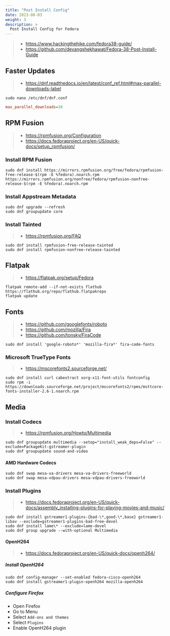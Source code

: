 ```yaml
---
title: "Post Install Config"
date: 2023-06-03
weight: 3
description: >
  Post Install Config for Fedora
---
```


> - <https://www.hackingthehike.com/fedora38-guide/>
> - <https://github.com/devangshekhawat/Fedora-38-Post-Install-Guide>

## Faster Updates

> - <https://dnf.readthedocs.io/en/latest/conf_ref.html#max-parallel-downloads-label>

```shell
sudo nano /etc/dnf/dnf.conf
```

```cfg
max_parallel_downloads=10
```

## RPM Fusion

> - <https://rpmfusion.org/Configuration>
> - <https://docs.fedoraproject.org/en-US/quick-docs/setup_rpmfusion/>

### Install RPM Fusion

```shell
sudo dnf install https://mirrors.rpmfusion.org/free/fedora/rpmfusion-free-release-$(rpm -E %fedora).noarch.rpm https://mirrors.rpmfusion.org/nonfree/fedora/rpmfusion-nonfree-release-$(rpm -E %fedora).noarch.rpm
```

### Install Appstream Metadata

```shell
sudo dnf upgrade --refresh
sudo dnf groupupdate core
```

### Install Tainted

> - <https://rpmfusion.org/FAQ>

```shell
sudo dnf install rpmfusion-free-release-tainted
sudo dnf install rpmfusion-nonfree-release-tainted
```

## Flatpak

> - <https://flatpak.org/setup/Fedora>

```shell
flatpak remote-add --if-not-exists flathub https://flathub.org/repo/flathub.flatpakrepo
flatpak update
```

## Fonts

> - <https://github.com/googlefonts/roboto>
> - <https://github.com/mozilla/Fira>
> - <https://github.com/tonsky/FiraCode>

```shell
sudo dnf install 'google-roboto*' 'mozilla-fira*' fira-code-fonts
```

### Microsoft TrueType Fonts

> - <https://mscorefonts2.sourceforge.net/>

```shell
sudo dnf install curl cabextract xorg-x11-font-utils fontconfig
sudo rpm -i https://downloads.sourceforge.net/project/mscorefonts2/rpms/msttcore-fonts-installer-2.6-1.noarch.rpm
```

## Media

### Install Codecs

> - <https://rpmfusion.org/Howto/Multimedia>

```shell
sudo dnf groupupdate multimedia --setop="install_weak_deps=False" --exclude=PackageKit-gstreamer-plugin
sudo dnf groupupdate sound-and-video
```

#### AMD Hardware Codecs

```shell
sudo dnf swap mesa-va-drivers mesa-va-drivers-freeworld
sudo dnf swap mesa-vdpau-drivers mesa-vdpau-drivers-freeworld
```

### Install Plugins

> - <https://docs.fedoraproject.org/en-US/quick-docs/assembly_installing-plugins-for-playing-movies-and-music/>

```shell
sudo dnf install gstreamer1-plugins-{bad-\*,good-\*,base} gstreamer1-libav --exclude=gstreamer1-plugins-bad-free-devel
sudo dnf install lame\* --exclude=lame-devel
sudo dnf group upgrade --with-optional Multimedia
```

#### OpenH264

> - <https://docs.fedoraproject.org/en-US/quick-docs/openh264/>

##### Install OpenH264

```shell
sudo dnf config-manager --set-enabled fedora-cisco-openh264
sudo dnf install gstreamer1-plugin-openh264 mozilla-openh264
```

##### Configure Firefox

- Open Firefox
- Go to Menu
- Select `Add-ons and themes`
- Select `Plugins`
- Enable OpenH264 plugin
